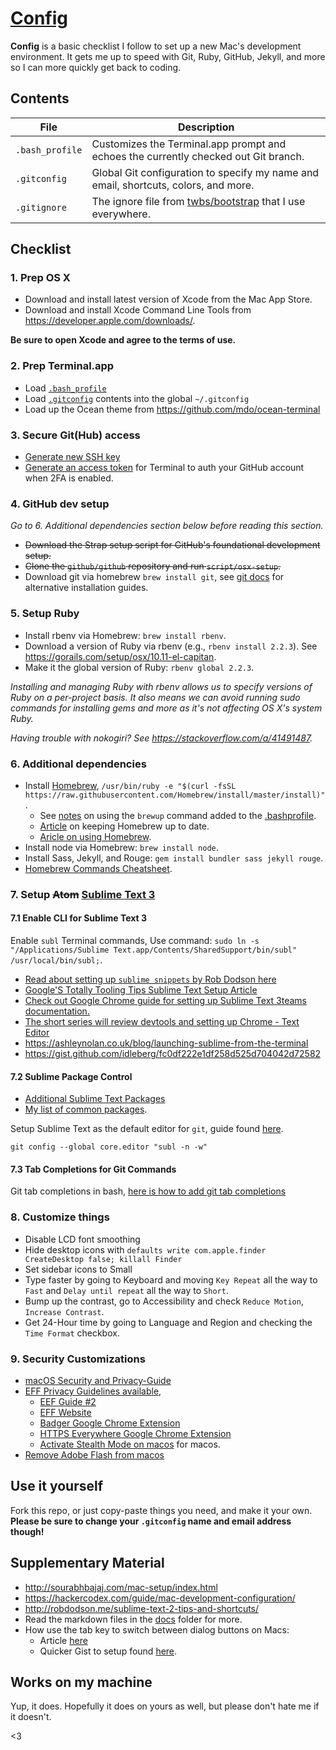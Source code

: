 # [Config](https://github.com/tyler-vs/config)

**Config** is a basic checklist I follow to set up a new Mac's development environment. It gets me up to speed with Git, Ruby, GitHub, Jekyll, and more so I can more quickly get back to coding.

## Contents

| File | Description |
| --- | --- |
| `.bash_profile` | Customizes the Terminal.app prompt and echoes the currently checked out Git branch. |
| `.gitconfig` | Global Git configuration to specify my name and email, shortcuts, colors, and more. |
| `.gitignore` | The ignore file from [twbs/bootstrap](https://github.com/twbs/bootstrap) that I use everywhere. |

## Checklist

### 1. Prep OS X

- Download and install latest version of Xcode from the Mac App Store.
- Download and install Xcode Command Line Tools from <https://developer.apple.com/downloads/>.

**Be sure to open Xcode and agree to the terms of use.**

### 2. Prep Terminal.app

- Load [`.bash_profile`](/.bash_profile)
- Load [`.gitconfig`](/.gitconfig) contents into the global `~/.gitconfig`
- Load up the Ocean theme from <https://github.com/mdo/ocean-terminal>

### 3. Secure Git(Hub) access

- [Generate new SSH key](https://help.github.com/articles/generating-ssh-keys/)
- [Generate an access token](https://help.github.com/articles/creating-an-access-token-for-command-line-use/) for Terminal to auth your GitHub account when 2FA is enabled.

### 4. GitHub dev setup

*Go to 6. Additional dependencies section below before reading this section.*

- ~~Download the Strap setup script for GitHub's foundational development setup.~~
- ~~Clone the `github/github` repository and run `script/osx-setup`.~~
- Download git via homebrew `brew install git`, see [git docs](https://git-scm.com/book/en/v1/Getting-Started-Installing-Git) for alternative installation guides.


### 5. Setup Ruby

- Install rbenv via Homebrew: `brew install rbenv`.
- Download a version of Ruby via rbenv (e.g., `rbenv install 2.2.3`). See <https://gorails.com/setup/osx/10.11-el-capitan>.
- Make it the global version of Ruby: `rbenv global 2.2.3`.

*Installing and managing Ruby with rbenv allows us to specify versions of Ruby on a per-project basis. It also means we can avoid running sudo commands for installing gems and more as it's not affecting OS X's system Ruby.*

*Having trouble with nokogiri? See <https://stackoverflow.com/a/41491487>.*

### 6. Additional dependencies

- Install [Homebrew](https://brew.sh/), `/usr/bin/ruby -e "$(curl -fsSL https://raw.githubusercontent.com/Homebrew/install/master/install)"`.
  - See [notes](https://gist.github.com/indiesquidge/ec010eca3ffa254788c2) on using the `brewup` command added to the [.bashprofile](./.base_profile).
  - [Article](https://www.safaribooksonline.com/blog/2014/03/18/keeping-homebrew-date/) on keeping Homebrew up to date.
  - [Aricle on using Homebrew](https://hackercodex.com/guide/mac-development-configuration/).
- Install node via Homebrew: `brew install node`.
- Install Sass, Jekyll, and Rouge: `gem install bundler sass jekyll rouge`.
- [Homebrew Commands Cheatsheet](https://devhints.io/homebrew).


### 7. Setup ~~Atom~~ [Sublime Text 3](https://www.sublimetext.com/3)

#### 7.1 Enable CLI for Sublime Text 3

Enable `subl` Terminal commands, Use command: `sudo ln -s "/Applications/Sublime Text.app/Contents/SharedSupport/bin/subl" /usr/local/bin/subl;`.


- [Read about setting up `sublime snippets` by Rob Dodson here](http://robdodson.me/sublime-snippet-basics/)
- [Google'S Totally Tooling Tips Sublime Text Setup Article](https://developers.google.com/web/shows/ttt/series-1/sublime-text-plugins?refresh=1)
- [Check out Google Chrome guide for setting up Sublime Text 3teams documentation.](https://developers.google.com/web/tools/setup/)
- [The short series will review devtools and setting up Chrome - Text Editor](https://developers.google.com/web/tools/setup/setup-editor)
- https://ashleynolan.co.uk/blog/launching-sublime-from-the-terminal
- https://gist.github.com/idleberg/fc0df222e1df258d525d704042d72582


#### 7.2 Sublime Package Control

- [Additional Sublime Text Packages](https://packagecontrol.io/)
- [My list of common packages](./sublime-text-plugins.md).

Setup Sublime Text as the default editor for `git`, guide found [here](https://help.github.com/articles/associating-text-editors-with-git/). 

`git config --global core.editor "subl -n -w"`

#### 7.3 Tab Completions for Git Commands

Git tab completions in bash, [here is how to add git tab completions](http://code-worrier.com/blog/autocomplete-git/)

### 8. Customize things

- Disable LCD font smoothing
- Hide desktop icons with `defaults write com.apple.finder CreateDesktop false; killall Finder`
- Set sidebar icons to Small
- Type faster by going to Keyboard and moving `Key Repeat` all the way to `Fast` and `Delay until repeat` all the way to `Short`.
- Bump up the contrast, go to Accessibility and check `Reduce Motion`, `Increase Contrast`.
- Get 24-Hour time by going to Language and Region and checking the `Time Format` checkbox.


### 9. Security Customizations

- [macOS Security and Privacy-Guide](https://github.com/drduh/macOS-Security-and-Privacy-Guide)
- [EFF Privacy Guidelines available](https://www.eff.org/deeplinks/2015/11/guide-google-account-privacy-settings-students), 
  - [EEF Guide #2](https://ssd.eff.org/)
  - [EFF Website](https://www.eff.org/)
  - [Badger Google Chrome Extension](https://chrome.google.com/webstore/detail/privacy-badger/pkehgijcmpdhfbdbbnkijodmdjhbjlgp/related?hl=en-US)
  - [HTTPS Everywhere Google Chrome Extension](https://chrome.google.com/webstore/detail/https-everywhere/gcbommkclmclpchllfjekcdonpmejbdp/related?hl=en)
  - [Activate Stealth Mode on macos](https://support.apple.com/kb/PH25606?locale=en_US) for macos.
- [Remove Adobe Flash from macos](https://helpx.adobe.com/flash-player/kb/uninstall-flash-player-mac-os.html)

## Use it yourself

Fork this repo, or just copy-paste things you need, and make it your own. **Please be sure to change your `.gitconfig` name and email address though!**

## Supplementary Material

- <http://sourabhbajaj.com/mac-setup/index.html>
- <https://hackercodex.com/guide/mac-development-configuration/>
- <http://robdodson.me/sublime-text-2-tips-and-shortcuts/>
- Read the markdown files in the [docs](https://github.com/tyler-vs/config/tree/master/docs) folder for more.
- How use the tab key to switch between dialog buttons on Macs:
  - Article [here](http://osxdaily.com/2010/02/26/use-the-tab-key-to-switch-between-dialog-buttons-in-mac-os-x/)
  - Quicker Gist to setup found [here](https://github.com/tyler-vs/config/blob/master/docs/tab-buttons-in-mac-dialogs.md).

## Works on my machine

Yup, it does. Hopefully it does on yours as well, but please don't hate me if it doesn't.

<3
